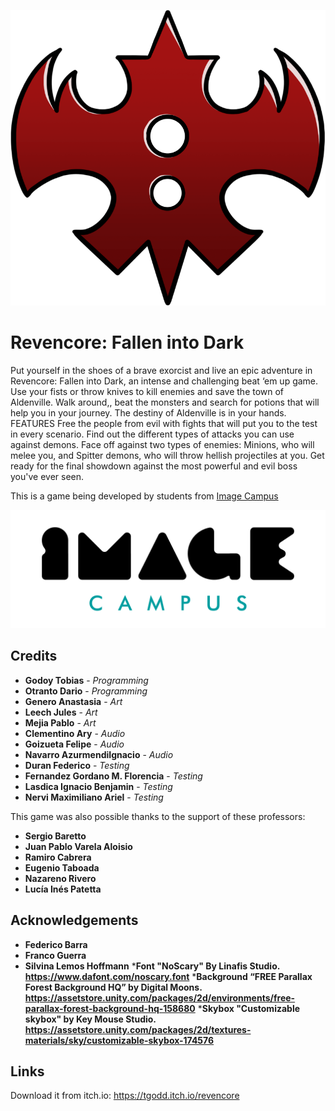 <p align="center">
<img src="logo.png" alt="Revencore: Fallen into Dark"/>
</p>

# Revencore: Fallen into Dark

Put yourself in the shoes of a brave exorcist and live an epic adventure in Revencore: Fallen into Dark, an intense and challenging beat ‘em up game.
Use your fists or throw knives to kill enemies and save the town of Aldenville. Walk around,, beat the monsters and search for potions that will help you in your journey.
The destiny of Aldenville is in your hands.
FEATURES
Free the people from evil with fights that will put you to the test in every scenario.
Find out the different types of attacks you can use against demons.
Face off against two types of enemies: Minions, who will melee you, and Spitter demons, who will throw hellish projectiles at you.
Get ready for the final showdown against the most powerful and evil boss you've ever seen.


This is a game being developed by students from <a href="https://www.imagecampus.edu.ar/">Image Campus</a>

<p align="center">
  <a href="https://www.imagecampus.edu.ar/">
    <img src="logo-image-campus.png" alt="Image Campus"/>
  </a> 
</p>


## Credits

- **Godoy Tobias** - *Programming*
- **Otranto Dario** - *Programming*
- **Genero Anastasia** - *Art*
- **Leech Jules** - *Art*
- **Mejia Pablo** - *Art*
- **Clementino Ary** - *Audio*
- **Goizueta Felipe** - *Audio*
- **Navarro AzurmendiIgnacio** - *Audio*
- **Duran Federico** - *Testing*
- **Fernandez Gordano M. Florencia** - *Testing*
- **Lasdica Ignacio Benjamin** - *Testing*
- **Nervi Maximiliano Ariel** - *Testing*


This game was also possible thanks to the support of these professors:

- **Sergio Baretto**
- **Juan Pablo Varela Aloisio**
- **Ramiro Cabrera**
- **Eugenio Taboada**
- **Nazareno Rivero**
- **Lucía Inés Patetta**


## Acknowledgements

- **Federico Barra**
- **Franco Guerra**
- **Silvina Lemos Hoffmann**
***Font "NoScary" By Linafis Studio. https://www.dafont.com/noscary.font**
***Background “FREE Parallax Forest Background HQ” by Digital Moons. https://assetstore.unity.com/packages/2d/environments/free-parallax-forest-background-hq-158680**
***Skybox "Customizable skybox" by Key Mouse Studio. https://assetstore.unity.com/packages/2d/textures-materials/sky/customizable-skybox-174576**


## Links

Download it from itch.io: https://tgodd.itch.io/revencore
